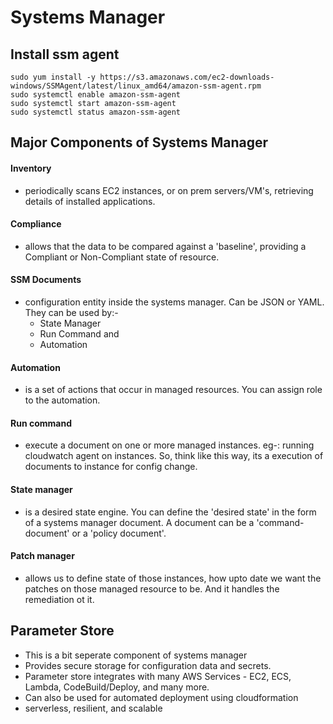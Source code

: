 # Systems Manager
 
## Install ssm agent
```
sudo yum install -y https://s3.amazonaws.com/ec2-downloads-windows/SSMAgent/latest/linux_amd64/amazon-ssm-agent.rpm
sudo systemctl enable amazon-ssm-agent
sudo systemctl start amazon-ssm-agent
sudo systemctl status amazon-ssm-agent
```
## Major Components of Systems Manager

#### Inventory
  * periodically scans EC2 instances, or on prem servers/VM's, retrieving details of installed applications.
  
#### Compliance
  * allows that the data to be compared against a 'baseline', providing a Compliant or Non-Compliant state of resource.
  
#### SSM Documents
  * configuration entity inside the systems manager. Can be JSON or YAML. They can be used by:-
    * State Manager
    * Run Command and
    * Automation
    
#### Automation
  * is a set of actions that occur in managed resources. You can assign role to the automation.
  
#### Run command
  * execute a document on one or more managed instances. eg-: running cloudwatch agent on instances. So, think like this way, its a execution of documents to instance for config change.

#### State manager
  * is a desired state engine. You can define the 'desired state' in the form of a systems manager document. A document can be a 'command-document' or a 'policy document'.
  
#### Patch manager
  * allows us to define state of those instances, how upto date we want the patches on those managed resource to be. And it handles the remediation ot it.
  
## Parameter Store
  * This is a bit seperate component of systems manager
  * Provides secure storage for configuration data and secrets.
  * Parameter store integrates with many AWS Services - EC2, ECS, Lambda, CodeBuild/Deploy, and many more.
  * Can also be used for automated deployment using cloudformation
  * serverless, resilient, and scalable
